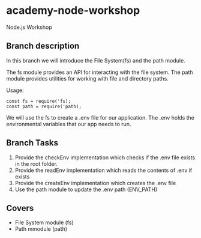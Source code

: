 # academy-node-workshop

Node.js Workshop

## Branch description

In this branch we will introduce the File System(fs) and the path module. 

The fs module provides an API for interacting with the file system. The path module provides utilities for working with file and directory paths.

Usage:
```
const fs = require('fs);
const path = require('path);
```

We will use the fs to create a .env file for our application. The .env holds the environmental variables that our app needs to run.

## Branch Tasks

1. Provide the checkEnv implementation which checks if the .env file exists in the root folder.
2. Provide the readEnv implementation which reads the contents of .env if exists
3. Provide the createEnv implementation which creates the .env file
4. Use the path module to update the .env path (ENV_PATH)

## Covers

- File System module (fs)
- Path mmodule (path)
